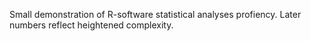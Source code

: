 Small demonstration of R-software statistical analyses profiency. Later numbers reflect heightened complexity.
